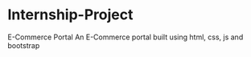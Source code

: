 # Internship-Project
E-Commerce Portal
An E-Commerce portal built using html, css, js and bootstrap
